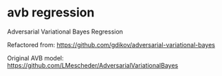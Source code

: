 # avb regression

Adversarial Variational Bayes Regression

Refactored from: https://github.com/gdikov/adversarial-variational-bayes

Original AVB model: https://github.com/LMescheder/AdversarialVariationalBayes
